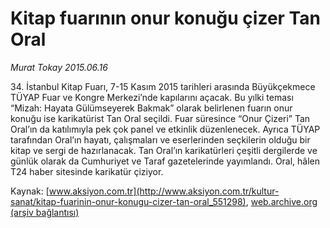 # Kitap fuarının onur konuğu çizer Tan Oral

*Murat Tokay 2015.06.16*

<div class="pNewsDetailMainContent ctx_content" itemprop="articleBody">
 <p>
  34. İstanbul Kitap Fuarı, 7-15 Kasım 2015 tarihleri arasında Büyükçekmece TÜYAP Fuar ve Kongre Merkezi’nde kapılarını açacak. Bu yılki teması “Mizah: Hayata Gülümseyerek Bakmak” olarak belirlenen fuarın onur konuğu ise karikatürist Tan Oral seçildi. Fuar süresince “Onur Çizeri” Tan Oral’ın da katılımıyla pek çok panel ve etkinlik düzenlenecek. Ayrıca TÜYAP tarafından Oral’ın hayatı, çalışmaları ve eserlerinden seçkilerin olduğu bir kitap ve sergi de hazırlanacak. Tan Oral’ın karikatürleri çeşitli dergilerde ve günlük olarak da Cumhuriyet ve Taraf gazetelerinde yayımlandı. Oral, hâlen T24 haber sitesinde karikatür çiziyor.
 </p>
</div>


Kaynak: [www.aksiyon.com.tr](http://www.aksiyon.com.tr/kultur-sanat/kitap-fuarinin-onur-konugu-cizer-tan-oral_551298), [web.archive.org (arşiv bağlantısı)](http://web.archive.org/web/20151223183014/http://www.aksiyon.com.tr/kultur-sanat/kitap-fuarinin-onur-konugu-cizer-tan-oral_551298)
